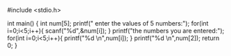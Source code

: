 #include <stdio.h>

int main()
{
    int num[5];
    printf(" enter the values of 5 numbers:");
    for(int i=0;i<5;i++){
        scanf("%d",&num[i]);
    }
    printf("the numbers you are entered:");
    for(int i=0;i<5;i++){
        printf("%d \n",num[i]);
    } 
    printf("%d \n",num[2]);
    return 0;
}
